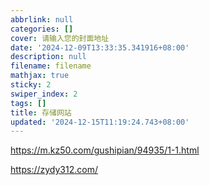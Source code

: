 ```yaml
---
abbrlink: null
categories: []
cover: 请输入您的封面地址
date: '2024-12-09T13:33:35.341916+08:00'
description: null
filename: filename
mathjax: true
sticky: 2
swiper_index: 2
tags: []
title: 存储网站
updated: '2024-12-15T11:19:24.743+08:00'
---
```

https://m.kz50.com/gushipian/94935/1-1.html

https://zydy312.com/
